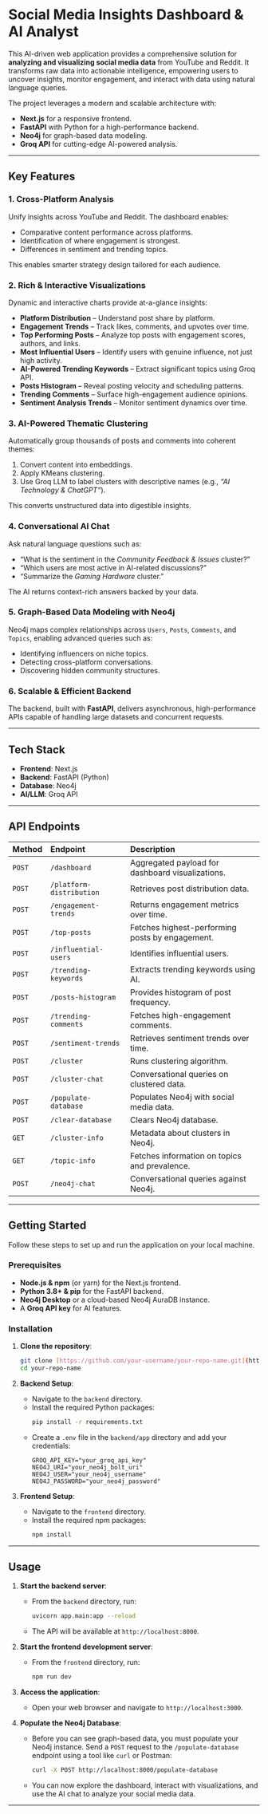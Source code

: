# Social Media Insights Dashboard & AI Analyst

This AI-driven web application provides a comprehensive solution for **analyzing and visualizing social media data** from YouTube and Reddit. It transforms raw data into actionable intelligence, empowering users to uncover insights, monitor engagement, and interact with data using natural language queries.  

The project leverages a modern and scalable architecture with:  
- **Next.js** for a responsive frontend.  
- **FastAPI** with Python for a high-performance backend.  
- **Neo4j** for graph-based data modeling.  
- **Groq API** for cutting-edge AI-powered analysis.  

---

## Key Features

### 1. Cross-Platform Analysis  
Unify insights across YouTube and Reddit. The dashboard enables:  
- Comparative content performance across platforms.  
- Identification of where engagement is strongest.  
- Differences in sentiment and trending topics.  

This enables smarter strategy design tailored for each audience.  

### 2. Rich & Interactive Visualizations  
Dynamic and interactive charts provide at-a-glance insights:  
- **Platform Distribution** – Understand post share by platform.  
- **Engagement Trends** – Track likes, comments, and upvotes over time.  
- **Top Performing Posts** – Analyze top posts with engagement scores, authors, and links.  
- **Most Influential Users** – Identify users with genuine influence, not just high activity.  
- **AI-Powered Trending Keywords** – Extract significant topics using Groq API.  
- **Posts Histogram** – Reveal posting velocity and scheduling patterns.  
- **Trending Comments** – Surface high-engagement audience opinions.  
- **Sentiment Analysis Trends** – Monitor sentiment dynamics over time.  

### 3. AI-Powered Thematic Clustering  
Automatically group thousands of posts and comments into coherent themes:  
1. Convert content into embeddings.  
2. Apply KMeans clustering.  
3. Use Groq LLM to label clusters with descriptive names (e.g., *“AI Technology & ChatGPT”*).  

This converts unstructured data into digestible insights.  

### 4. Conversational AI Chat  
Ask natural language questions such as:  
- “What is the sentiment in the *Community Feedback & Issues* cluster?”  
- “Which users are most active in AI-related discussions?”  
- “Summarize the *Gaming Hardware* cluster.”  

The AI returns context-rich answers backed by your data.  

### 5. Graph-Based Data Modeling with Neo4j  
Neo4j maps complex relationships across `Users`, `Posts`, `Comments`, and `Topics`, enabling advanced queries such as:  
- Identifying influencers on niche topics.  
- Detecting cross-platform conversations.  
- Discovering hidden community structures.  

### 6. Scalable & Efficient Backend  
The backend, built with **FastAPI**, delivers asynchronous, high-performance APIs capable of handling large datasets and concurrent requests.  

---

## Tech Stack

- **Frontend**: Next.js  
- **Backend**: FastAPI (Python)  
- **Database**: Neo4j  
- **AI/LLM**: Groq API  

---

## API Endpoints

| Method | Endpoint                 | Description                                                  |
| :----- | :----------------------- | :----------------------------------------------------------- |
| `POST` | `/dashboard`             | Aggregated payload for dashboard visualizations.             |
| `POST` | `/platform-distribution` | Retrieves post distribution data.                            |
| `POST` | `/engagement-trends`     | Returns engagement metrics over time.                        |
| `POST` | `/top-posts`             | Fetches highest-performing posts by engagement.              |
| `POST` | `/influential-users`     | Identifies influential users.                                |
| `POST` | `/trending-keywords`     | Extracts trending keywords using AI.                         |
| `POST` | `/posts-histogram`       | Provides histogram of post frequency.                        |
| `POST` | `/trending-comments`     | Fetches high-engagement comments.                            |
| `POST` | `/sentiment-trends`      | Retrieves sentiment trends over time.                        |
| `POST` | `/cluster`               | Runs clustering algorithm.                                   |
| `POST` | `/cluster-chat`          | Conversational queries on clustered data.                    |
| `POST` | `/populate-database`     | Populates Neo4j with social media data.                      |
| `POST` | `/clear-database`        | Clears Neo4j database.                                       |
| `GET`  | `/cluster-info`          | Metadata about clusters in Neo4j.                            |
| `GET`  | `/topic-info`            | Fetches information on topics and prevalence.                |
| `POST` | `/neo4j-chat`            | Conversational queries against Neo4j.                        |

---

## Getting Started

Follow these steps to set up and run the application on your local machine.

### Prerequisites

-   **Node.js & npm** (or yarn) for the Next.js frontend.
-   **Python 3.8+ & pip** for the FastAPI backend.
-   **Neo4j Desktop** or a cloud-based Neo4j AuraDB instance.
-   A **Groq API key** for AI features.

### Installation

1.  **Clone the repository**:
    ```bash
    git clone [https://github.com/your-username/your-repo-name.git](https://github.com/your-username/your-repo-name.git)
    cd your-repo-name
    ```

2.  **Backend Setup**:
    -   Navigate to the `backend` directory.
    -   Install the required Python packages:
        ```bash
        pip install -r requirements.txt
        ```
    -   Create a `.env` file in the `backend/app` directory and add your credentials:
        ```env
        GROQ_API_KEY="your_groq_api_key"
        NEO4J_URI="your_neo4j_bolt_uri"
        NEO4J_USER="your_neo4j_username"
        NEO4J_PASSWORD="your_neo4j_password"
        ```

3.  **Frontend Setup**:
    -   Navigate to the `frontend` directory.
    -   Install the required npm packages:
        ```bash
        npm install
        ```

---

## Usage

1.  **Start the backend server**:
    -   From the `backend` directory, run:
        ```bash
        uvicorn app.main:app --reload
        ```
    -   The API will be available at `http://localhost:8000`.

2.  **Start the frontend development server**:
    -   From the `frontend` directory, run:
        ```bash
        npm run dev
        ```

3.  **Access the application**:
    -   Open your web browser and navigate to `http://localhost:3000`.

4.  **Populate the Neo4j Database**:
    -   Before you can see graph-based data, you must populate your Neo4j instance. Send a `POST` request to the `/populate-database` endpoint using a tool like `curl` or Postman:
        ```bash
        curl -X POST http://localhost:8000/populate-database
        ```
    -   You can now explore the dashboard, interact with visualizations, and use the AI chat to analyze your social media data.

---
